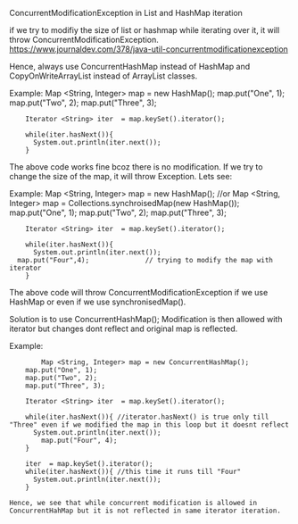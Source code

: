 ConcurrentModificationException in List and HashMap iteration

if we try to modifiy the size of list or hashmap while iterating over it, it will throw ConcurrentModificationException.
https://www.journaldev.com/378/java-util-concurrentmodificationexception

Hence, always use ConcurrentHashMap instead of HashMap and CopyOnWriteArrayList instead of ArrayList classes.

Example:
		Map <String, Integer> map = new HashMap();
		map.put("One", 1);
		map.put("Two", 2);
		map.put("Three", 3);
		
		Iterator <String> iter  = map.keySet().iterator();
		
		while(iter.hasNext()){
		  System.out.println(iter.next()); 
		}
    
   The above code works fine bcoz there is no modification. If we try to change the size of the map, it will throw Exception.
   Lets see:
   
Example:
	  	Map <String, Integer> map = new HashMap(); //or   Map <String, Integer> map = Collections.synchroisedMap(new HashMap());  
		map.put("One", 1);
		map.put("Two", 2);
		map.put("Three", 3);
		
		Iterator <String> iter  = map.keySet().iterator();
		
		while(iter.hasNext()){
		  System.out.println(iter.next()); 
      map.put("Four",4);              // trying to modify the map with iterator
		}
    
   The above code will throw ConcurrentModificationException if we use HashMap or even if we use synchronisedMap().
   
   Solution is to use ConcurrentHashMap(); Modification is then allowed with iterator but changes dont reflect and original map is reflected.
   
Example:

    		Map <String, Integer> map = new ConcurrentHashMap();
		map.put("One", 1);
		map.put("Two", 2);
		map.put("Three", 3);
		
		Iterator <String> iter  = map.keySet().iterator();
		
		while(iter.hasNext()){ //iterator.hasNext() is true only till "Three" even if we modified the map in this loop but it doesnt reflect
		  System.out.println(iter.next()); 
		    map.put("Four", 4);
		}
		
		iter  = map.keySet().iterator();
		while(iter.hasNext()){ //this time it runs till "Four"
		  System.out.println(iter.next()); 
		}
    
    Hence, we see that while concurrent modification is allowed in ConcurrentHahMap but it is not reflected in same iterator iteration.
